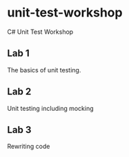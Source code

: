 # unit-test-workshop
C# Unit Test Workshop

## Lab 1
The basics of unit testing.

## Lab 2
Unit testing including mocking

## Lab 3
Rewriting code